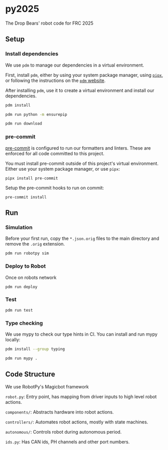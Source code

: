 # py2025

The Drop Bears' robot code for FRC 2025

## Setup

### Install dependencies

We use `pdm` to manage our dependencies in a virtual environment.

First, install `pdm`, either by using your system package manager, using [`pipx`][],
or following the instructions on the [`pdm` website][].

[`pipx`]: https://pipx.pypa.io
[`pdm` website]: https://pdm-project.org

After installing `pdm`, use it to create a virtual environment and install our dependencies.

```sh
pdm install
```

```sh
pdm run python -m ensurepip
```

```sh
pdm run download
```

### pre-commit

[pre-commit][] is configured to run our formatters and linters.
These are enforced for all code committed to this project.

You must install pre-commit outside of this project's virtual environment.
Either use your system package manager, or use `pipx`:

```
pipx install pre-commit
```

Setup the pre-commit hooks to run on commit:
```
pre-commit install
```

[pre-commit]: https://pre-commit.com

## Run

### Simulation

Before your first run, copy the `*.json.orig` files to the main directory and remove the `.orig` extension.

```
pdm run robotpy sim
```

### Deploy to Robot

Once on robots network

```
pdm run deploy
```

### Test

```
pdm run test
```

### Type checking

We use mypy to check our type hints in CI. You can install and run mypy locally:

```sh
pdm install --group typing
```

```sh
pdm run mypy .
```

## Code Structure

We use RobotPy's Magicbot framework

`robot.py`: Entry point, has mapping from driver inputs to high level robot actions.

`components/`: Abstracts hardware into robot actions.

`controllers/`: Automates robot actions, mostly with state machines.

`autonomous/`: Controls robot during autonomous period.

`ids.py`: Has CAN ids, PH channels and other port numbers.
